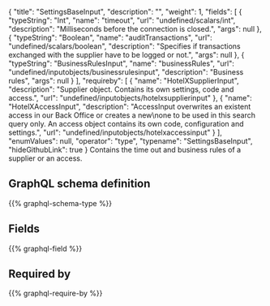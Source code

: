 {
  "title": "SettingsBaseInput",
  "description": "",
  "weight": 1,
  "fields": [
    {
      "typeString": "Int",
      "name": "timeout",
      "url": "undefined/scalars/int",
      "description": "Milliseconds before the connection is closed.",
      "args": null
    },
    {
      "typeString": "Boolean",
      "name": "auditTransactions",
      "url": "undefined/scalars/boolean",
      "description": "Specifies if transactions exchanged with the supplier have to be logged or not.",
      "args": null
    },
    {
      "typeString": "BusinessRulesInput",
      "name": "businessRules",
      "url": "undefined/inputobjects/businessrulesinput",
      "description": "Business rules",
      "args": null
    }
  ],
  "requireby": [
    {
      "name": "HotelXSupplierInput",
      "description": "Supplier object. Contains its own settings, code and access.",
      "url": "undefined/inputobjects/hotelxsupplierinput"
    },
    {
      "name": "HotelXAccessInput",
      "description": "AccessInput overwrites an existent access in our Back Office or creates a new\none to be used in this search query only. An access object contains its own code, configuration and settings.",
      "url": "undefined/inputobjects/hotelxaccessinput"
    }
  ],
  "enumValues": null,
  "operator": "type",
  "typename": "SettingsBaseInput",
  "hideGithubLink": true
}
Contains the time out and business rules of a supplier or an access.
## GraphQL schema definition

{{% graphql-schema-type %}}

## Fields

{{% graphql-field %}}

## Required by

{{% graphql-require-by %}}

